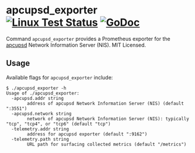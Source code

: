 # apcupsd_exporter [![Linux Test Status](https://github.com/tvoyle/apcupsd_exporter/workflows/Linux%20Test/badge.svg)](https://github.com/tvoyle/apcupsd_exporter/actions)  [![GoDoc](http://godoc.org/github.com/tvoyle/apcupsd_exporter?status.svg)](http://godoc.org/github.com/tvoyle/apcupsd_exporter)

Command `apcupsd_exporter` provides a Prometheus exporter for the
[apcupsd](http://www.apcupsd.org/) Network Information Server (NIS). MIT
Licensed.

## Usage

Available flags for `apcupsd_exporter` include:

```
$ ./apcupsd_exporter -h
Usage of ./apcupsd_exporter:
  -apcupsd.addr string
        address of apcupsd Network Information Server (NIS) (default ":3551")
  -apcupsd.network string
        network of apcupsd Network Information Server (NIS): typically "tcp", "tcp4", or "tcp6" (default "tcp")
  -telemetry.addr string
        address for apcupsd exporter (default ":9162")
  -telemetry.path string
        URL path for surfacing collected metrics (default "/metrics")
```
